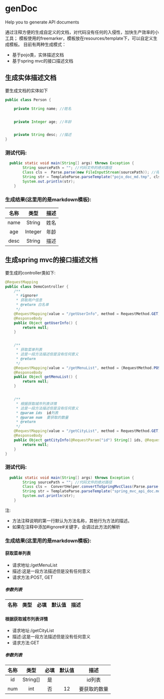 # genDoc
Help you to generate API documents

通过注释方便的生成自定义的文档，对代码没有任何的入侵性，加快生产效率的小工具；
模板使用的freemarker，模板放在resources/template下，可以自定义生成模板。
目前有两种生成模式：
* 基于pojo类，实体描述文档
* 基于spring mvc的接口描述文档


## 生成实体描述文档
要生成文档的实体如下
```java
public class Person {

    private String name; //姓名


    private Integer age; //年龄


    private String desc; //描述
}
```

### 测试代码:
```java
  public static void main(String[] args) throws Exception {
        String sourcePath = ""; //代码文件的绝对路径
        Class cls =  Parse.parse(new FileInputStream(sourcePath)); //得到生成一个文档类的模型
        String str = TemplateParse.parseTemplate("pojo_doc_md.tmp", cls); //解析模板
        System.out.println(str);
    }
```
### 生成结果(这里用的是markdown模板):
| 名称 | 类型 | 描述 |
|:---:|:---:|:---:|
 | name | String |  姓名  |
| age | Integer |  年龄  |
| desc | String |  描述  |

## 生成spring mvc的接口描述文档
要生成的controller类如下:
```java
@RequestMapping
public class DemoController {
    /**
     * #ignore#
     * 获取用户信息
     * @return 白名单
     */
    @RequestMapping(value = "/getUserInfo", method = RequestMethod.GET)
    @ResponseBody
    public Object getUserInfo() {
        return null;
    }


    /**
     * 获取菜单列表
     * 这是一段方法描述但是没有任何意义
     * @return
     */
    @RequestMapping(value = "/getMenuList", method = {RequestMethod.POST,  RequestMethod.GET})
    @ResponseBody
    public Object getMenuList() {
        return null;
    }


    /**
     * 根据获取城市列表详情
     * 这是一段方法描述但是没有任何意义
     * @param ids  id列表
     * @param num  要获取的数量
     * @return
     */
    @RequestMapping(value = "/getCityList", method = RequestMethod.GET)
    @ResponseBody
    public Object getCityInfo(@RequestParam("id") String[] ids, @RequestParam(name = "num", defaultValue = "12") int num) {
        return null;
    }
}
```
### 测试代码:
```java
  public static void main(String[] args) throws Exception {
        String sourcePath = ""; //代码文件的绝对路径
        Class cls =  ConvertHelper.convertToSpringMvcClass(Parse.parse(new FileInputStream(sourcePath))); //得到生成一个文档类的模型
        String str = TemplateParse.parseTemplate("spring_mvc_api_doc.md.tmp", cls); //解析模板
        System.out.println(str);
    }
```
注: 
* 方法注释说明的第一行默认为方法名称，其他行为方法的描述。
* 如果在注释中添加#ignore#关键字，会调过此方法的解析

### 生成结果(这里用的是markdown模板):
#### 获取菜单列表
* 请求地址:/getMenuList
* 描述:这是一段方法描述但是没有任何意义
* 请求方法:POST, GET
##### 参数列表
| 名称 | 类型 | 必填 | 默认值 | 描述 |
|:---: |:---:|:---: |:---: |:---:|
#### 根据获取城市列表详情
* 请求地址:/getCityList
* 描述:这是一段方法描述但是没有任何意义
* 请求方法:GET
##### 参数列表
| 名称 | 类型 | 必填 | 默认值 | 描述 |
|:---: |:---:|:---: |:---: |:---:|
|id|String[]|是| |id列表
|num|int|否|12|要获取的数量




